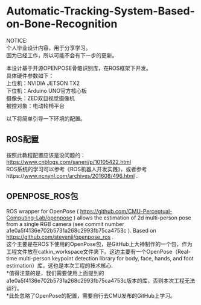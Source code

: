 Automatic-Tracking-System-Based-on-Bone-Recognition  
================

NOTICE:  
个人毕业设计内容，用于分享学习。  
因为已经工作，所以可能不会有下一步的更新。  


本设计基于开源OPENPOSE骨骼识别库，在ROS框架下开发。  
具体硬件参数如下：  
上位机：NVIDIA JETSON TX2  
下位机：Arduino UNO官方核心板  
摄像头：ZED双目视觉摄像机  
被控对象：电动轮椅平台

以下将简单引导一下环境的配置。

ROS配置
-----------------
按照此教程配置应该是没问题的：https://www.cnblogs.com/saneri/p/10105422.html  
ROS系统的学习可以参考《ROS机器人开发实践》，或者参考https://www.ncnynl.com/archives/201608/496.html .  

OPENPOSE_ROS包
-----------------
ROS wrapper for OpenPose ( https://github.com/CMU-Perceptual-Computing-Lab/openpose ) allows the estimation of 2d multi-person pose from a single RGB camera (see commit number a1e0a5f4136e702b5731a268c2993fb75ca4753c ). Based on https://github.com/stevenjj/openpose_ros .  
这个主要是在ROS下使用的OpenPose包，是GitHub上大神制作的一个包，作为工程文件放在catkin_workspace文件夹下。这边主要有一个OpenPose（Real-time multi-person keypoint detection library for body, face, hands, and foot estimation）库，这也是本次工程的技术核心.  
*值得注意的是，我们需要使用上面提到的a1e0a5f4136e702b5731a268c2993fb75ca4753c版本的库，否则本次工程无法运行。  
*此处忽略了OpenPose的配置，需要自行去CMU发布的GitHub上学习。  


